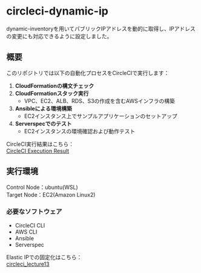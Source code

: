 # circleci-dynamic-ip
dynamic-inventoryを用いてパブリックIPアドレスを動的に取得し、IPアドレスの変更にも対応できるように設定しました。

## 概要
このリポジトリでは以下の自動化プロセスをCircleCIで実行します：
1. **CloudFormationの構文チェック**
2. **CloudFormationスタック実行**  
   - VPC、EC2、ALB、RDS、S3の作成を含むAWSインフラの構築
3. **Ansibleによる環境構築**
   - EC2インスタンス上でサンプルアプリケーションのセットアップ
4. **Serverspecでのテスト**  
   - EC2インスタンスの環境確認および動作テスト  

CircleCI実行結果はこちら：  
[CircleCI Execution Result]()

## 実行環境
Control Node：ubuntu(WSL)  
Target Node：EC2(Amazon Linux2)  

### 必要なソフトウェア
- CircleCI CLI
- AWS CLI
- Ansible
- Serverspec

Elastic IPでの固定化はこちら：  
[circleci_lecture13](https://github.com/taemimizukura/circleci_lecture13)


